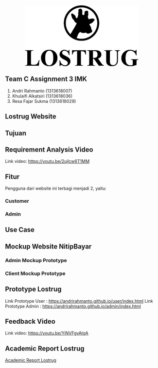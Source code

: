 <p align="center"> 
    <img src="https://github.com/andrirahmanto/Lostrug.id/blob/master/lostrug.png" align="center" height="200"></img>
</p>

## Team C Assignment 3 IMK
1. Andri Rahmanto (1313618007)
2. Khulaifi Alkatsiri (1313618036)
3. Resa Fajar Sukma (1313618029)

## Lostrug Website

## Tujuan

## Requirement Analysis Video
Link video: https://youtu.be/2ujlcw6T1MM

## Fitur
Pengguna dari website ini terbagi menjadi 2, yaitu:
### Customer

### Admin

## Use Case


## Mockup Website NitipBayar
### Admin Mockup Prototype


### Client Mockup Prototype

## Prototype Lostrug
Link Prototype User : https://andrirahmanto.github.io/user/index.html
Link Prototype Admin : https://andrirahmanto.github.io/admin/index.html

## Feedback Video
Link video: https://youtu.be/YiNVFgvAtgA

## Academic Report Lostrug
[Academic Report Lostrug](AcademicReportLostrug.pdf)

